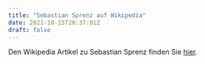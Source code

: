```yaml
---
title: "Sebastian Sprenz auf Wikipedia"
date: 2021-10-15T20:37:01Z
draft: false
---
```


Den Wikipedia Artikel zu Sebastian Sprenz finden Sie [hier](https://de.wikipedia.org/wiki/Sebastian_Sprenz).
